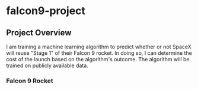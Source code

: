 # falcon9-project

## Project Overview

I am training a machine learning algorithm to predict whether or not SpaceX will reuse "Stage 1" of their Falcon 9 rocket. In doing so, I can determine the cost of the launch based on the algorithm's outcome. The algorithm will be trained on publicly available data.

### Falcon 9 Rocket

